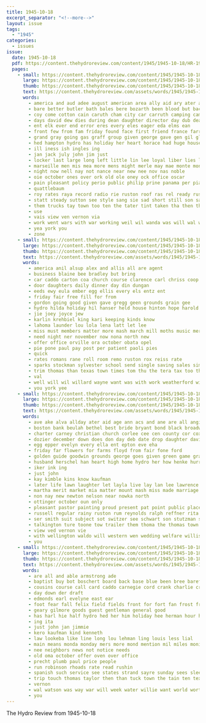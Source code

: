 ```yaml
---
title: 1945-10-18
excerpt_separator: "<!--more-->"
layout: issue
tags:
  - "1945"
categories:
  - issues
issue:
  date: 1945-10-18
  pdf: https://content.thehydroreview.com/content/1945/1945-10-18/HR-1945-10-18.pdf
  pages:
    - small: https://content.thehydroreview.com/content/1945/1945-10-18/small/HR-1945-10-18-01.jpg
      large: https://content.thehydroreview.com/content/1945/1945-10-18/large/HR-1945-10-18-01.jpg
      thumb: https://content.thehydroreview.com/content/1945/1945-10-18/thumbnails/HR-1945-10-18-01.jpg
      text: https://content.thehydroreview.com/assets/words/1945/1945-10-18/HR-1945-10-18-01.txt
      words:
        - america and aud adee august american area ally aid ary ater are arm aho army all aye
        - bare better butler bath bales bere bozarth been blood but back barbara bis ber bottle bob bradley bel baek boom bee
        - coy come cotton cain caruth cham city car carruth camping came creel course cox christ chose church chester certain class
        - days david dew dies during dean daughter director day dub death dav date dad deal davis
        - ent elk ever end error eres every eles eager eda elms ean
        - front few from fam friday found face first friend france farr friends frost fear farm frank foyer for foo
        - grand gray going gas graff group given george gave gen gil glad
        - hed hampton hydro has holiday her heart horace had huge house him home
        - ill iness ish ingles ing
        - jan jack july john jim just
        - locker last large long left little lin lee loyal liber lies lawrence legion lami loud
        - marseille men mis mea more mens might merle may mae monte monday members mia mater moan method money matter minor mona mut moe major marseilles march
        - night now nell nay not nance near new nee nov nas noble
        - oie october ones over ork old ole oney ock office oscar
        - pain pleasant policy perio public philip prine panama per pian peer pastor page pie peg pops
        - quattlebaum
        - roy rates raya record radio rie ruston roof ras rel ready rushing red ram
        - statt steady sutton see style sang sie sad short still son sat stunz saya steel sunday slow strain set sergeant said saturday stay soon store she supper sok state ser service sed swift sleep stockton second
        - them trucks tay town too ten the tater tint taken tha then than ton top tie
        - use
        - vais view ven vernon via
        - work went wars with war working weil wil wanda was will wal wing well whit watts while wife week wilda wat white whittemore
        - yea york you
        - zone
    - small: https://content.thehydroreview.com/content/1945/1945-10-18/small/HR-1945-10-18-02.jpg
      large: https://content.thehydroreview.com/content/1945/1945-10-18/large/HR-1945-10-18-02.jpg
      thumb: https://content.thehydroreview.com/content/1945/1945-10-18/thumbnails/HR-1945-10-18-02.jpg
      text: https://content.thehydroreview.com/assets/words/1945/1945-10-18/HR-1945-10-18-02.txt
      words:
        - america anil alsup alex and allis all are agent
        - business blaine bee bradley but bring
        - car caddo carton coa church course clarence carl chriss coop county can company city credit cost
        - door daughters daily dinner day din dungan
        - eeds ewy eula ember egg ellis every els entz ent
        - friday fair free fill for from
        - gordon going good given gave gregg geen grounds grain gee
        - hydro hilda holiday hil hanser held house hinton hope harold hagin hens hopewell home harry herndon
        - jie joey joyce jew
        - karlin krehbiel king kari keeping kinds know
        - lahoma launder lou lola lena latt let lee
        - miss must members matter more mash march mill moths music mer money mar
        - need night ner november now nona north new
        - offer office orville ora october obata opel
        - pie pone paul pay post per patient paoli pies
        - quick
        - rates romans rane roll room remo ruston rox reiss rate
        - sparks stockman sylvester school send single saving sales simpson sun special sutton sid seed second south sunday state surprise short sale saturday sen states soon she supper smith
        - trim thomas than texas town times tom thu the tera tax too thirsk ted teacher
        - val
        - well will wil willard wayne want was with work weatherford wilma won
        - you york yee
    - small: https://content.thehydroreview.com/content/1945/1945-10-18/small/HR-1945-10-18-03.jpg
      large: https://content.thehydroreview.com/content/1945/1945-10-18/large/HR-1945-10-18-03.jpg
      thumb: https://content.thehydroreview.com/content/1945/1945-10-18/thumbnails/HR-1945-10-18-03.jpg
      text: https://content.thehydroreview.com/assets/words/1945/1945-10-18/HR-1945-10-18-03.txt
      words:
        - ave ake alva allday ater aid age ann acs and ane are all angie
        - boston bank beulah bethel best bride bryant bond black broadway brie bobby bull bing but barbara brides body bares baptist beer been brewers betty
        - charter carney christian church corlee cee cen county cor cox col cost caddo coffee city
        - dozier december down does don day deb date drop daughter david
        - egg epper evelyn every ella ent epton eve eha
        - friday far flowers for farms floyd from fair fone ford
        - golden guide goodwin grounds george goes given green game gray gold
        - husband herschel han heart high home hydro her how henke hurry harmony holiness health hinton hammer has
        - iker ink ing
        - just john
        - kay kimble kins know kaufman
        - later life lawn laughter let layla live lay lan lee lawrence lea lynn lou levi
        - martha merit market mia matter mount mash miss made marriage man miller mis mary mari mast members mare means maple mile marria
        - non nay new newton nelson near nowka north
        - ottinger october oun only
        - pleasant pastor painting proud present pat point public place pack plan paul price
        - russell regular rainy ruston rum reynolds ralph reffner rita rado ray read
        - ser smith suit subject sot switzer see schwart son stutzman small sas school sen sire second saltsman service sat sallie sor sale shamrock skaggs stafford selma sawatzky smart set spencer saving swart sele she sohn sunday self sermon schwartz shower sister sam
        - talkington ture toone tow trailer them thoma the thomas town texas
        - view ved vernon vie
        - with wellington waldo will western wen wedding welfare willis want was wit weatherford war welding
        - you
    - small: https://content.thehydroreview.com/content/1945/1945-10-18/small/HR-1945-10-18-04.jpg
      large: https://content.thehydroreview.com/content/1945/1945-10-18/large/HR-1945-10-18-04.jpg
      thumb: https://content.thehydroreview.com/content/1945/1945-10-18/thumbnails/HR-1945-10-18-04.jpg
      text: https://content.thehydroreview.com/assets/words/1945/1945-10-18/HR-1945-10-18-04.txt
      words:
        - are all and able armstrong ade
        - baptist buy bot boschert board back base blue been bree barefoot but billy butler
        - cousins course call card caddo carnegie cord crank charlie crowder charley crain county colony clock coolidge
        - day down der draft
        - edmonds earl evelyne east ear
        - foot fear fall felix field fields front for fort fan frost from fred flock friend
        - geary gilmore goods guest gentleman general good
        - has harl hie half hydro hed her him holiday hee herman hour heide
        - ing ita
        - just john jan jimmie
        - kero kaufman kind kenneth
        - law lookeba like line long lou lehman ling louis less lial
        - main means monda monday mers more mond mention mil miles moni miss
        - nee neighbors news not notice needs
        - old oma october offer oven over office
        - precht plumb paul price people
        - run robinson rhoads rate read rushin
        - spanish such service see states strand sayre sunday sees sleep season sale supply stone special save still soul
        - trip touch thomas taylor then than tuck town the tain ten texas taal
        - vernon
        - wal watson was way war will week water willie want world worth weatherford with
        - you
---
```


The Hydro Review from 1945-10-18

<!--more-->


